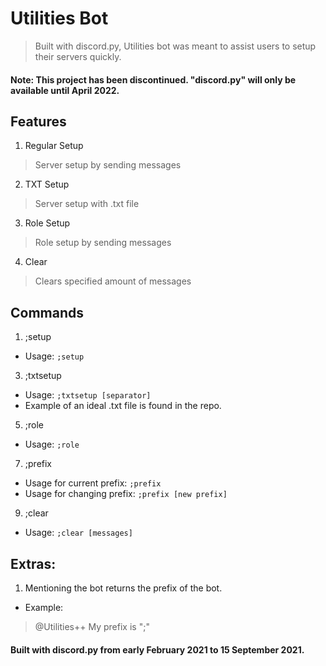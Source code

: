 # Utilities Bot
> Built with discord.py, Utilities bot was meant to assist users to setup their servers quickly.
#### Note: This project has been discontinued. "discord.py" will only be available until April 2022.

## Features
1. Regular Setup
> Server setup by sending messages

2. TXT Setup
> Server setup with .txt file

3. Role Setup
> Role setup by sending messages

4. Clear
> Clears specified amount of messages

## Commands
1. ;setup
- Usage: `;setup`

3. ;txtsetup
- Usage: `;txtsetup [separator]`
- Example of an ideal .txt file is found in the repo.

5. ;role
- Usage: `;role`

7. ;prefix
- Usage for current prefix: `;prefix`
- Usage for changing prefix: `;prefix [new prefix]`

9. ;clear
- Usage: `;clear [messages]`

## Extras:
1. Mentioning the bot returns the prefix of the bot.
- Example:
> @Utilities++
> My prefix is ";" 
    

#### Built with discord.py from early February 2021 to 15 September 2021.
